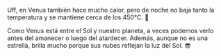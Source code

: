 Uff, en Venus también hace mucho calor, pero de noche no baja tanto la temperatura y se mantiene cerca de los 450°C. :japanese_ogre:

Como Venus está entre el Sol y nuestro planeta, a veces podemos verlo antes del amanecer o luego del atardecer. Además, aunque no es una estrella, brilla mucho porque sus nubes reflejan la luz del Sol. :sunglasses: